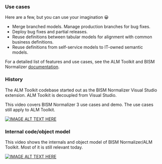 ### Use cases

Here are a few, but you can use your imagination 😀

* Merge branched models. Manage production branches for bug fixes.
* Deploy bug fixes and partial releases.
* Reuse definitions between tabular models for alignment with common business definitions.
* Reuse definitions from self-service models to IT-owned semantic models.

For a detailed list of features and use cases, see the ALM Toolkit and BISM Normalizer  [documentation](https://github.com/microsoft/Analysis-Services/blob/master/AlmToolkit/Model%20Comparison%20and%20Merging%20for%20Analysis%20Services.pdf).

### History

The ALM Toolkit codebase started out as the BISM Normalizer Visual Studio extension. ALM Toolkit is decoupled from Visual Studio.

This video covers BISM Normalizer 3 use cases and demo. The use cases still apply to ALM Toolkit.

[![IMAGE ALT TEXT HERE](http://img.youtube.com/vi/LZdOwfJqFrM/0.jpg)](http://www.youtube.com/watch?v=LZdOwfJqFrM)

    
### Internal code/object model

This video shows the internals and object model of BISM Normalizer/ALM Toolkit. Most of it is still relevant today.

[![IMAGE ALT TEXT HERE](http://img.youtube.com/vi/r3eGK-dSYuw/0.jpg)](http://www.youtube.com/watch?v=r3eGK-dSYuw)

